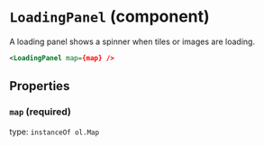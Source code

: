 `LoadingPanel` (component)
==========================

A loading panel shows a spinner when tiles or images are loading.

```xml
<LoadingPanel map={map} />
```

Properties
----------

### `map` (required)

type: `instanceOf ol.Map`

